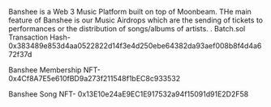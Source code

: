 Banshee is a Web 3 Music Platform built on top of Moonbeam.
THe main feature of Banshee is our Music Airdrops which are the sending of tickets to performances or the distribution of songs/albums of artists.
.
Batch.sol
Transaction Hash- 0x383489e853d4aa0522822d14f3e4d250ebe64382da93aef008b8f4d4a672f37d

Banshee Membership NFT- 0x4Cf8A7E5e610fBD9a273f211548f1bEC8c933532

Banshee Song NFT- 0x13E10e24aE9EC1E917532a94f15091d91E2D2F58
